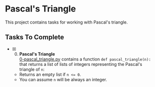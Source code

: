 # Pascal's Triangle

This project contains tasks for working with Pascal's triangle.

## Tasks To Complete

+ [x] 0. **Pascal's Triangle**<br/>
[0-pascal_triangle.py](0-pascal_triangle.py) contains a function `def pascal_triangle(n):` that returns a list of lists of integers representing the Pascal's triangle of `n`:
  + Returns an empty list if `n <= 0`.
  + You can assume `n` will be always an integer.
